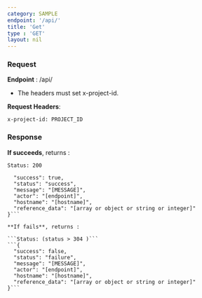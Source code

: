 ```yaml
---
category: SAMPLE
endpoint: '/api/'
title: 'Get'
type : 'GET'
layout: nil
---
```


### Request

**Endpoint** : /api/

* The headers must set x-project-id.

**Request Headers**: 

```x-project-id: PROJECT_ID```

### Response

**If succeeds**, returns : 

```Status: 200```
```{
  "success": true,
  "status": "success",
  "message": "[MESSAGE]",
  "actor": "[endpoint]",
  "hostname": "[hostname]",
  "reference_data": "[array or object or string or integer]"
}```

**If fails**, returns : 

```Status: (status > 304 )```
```{
  "success": false,
  "status": "failure",
  "message": "[MESSAGE]",
  "actor": "[endpoint]",
  "hostname": "[hostname]",
  "reference_data": "[array or object or string or integer]"
}```